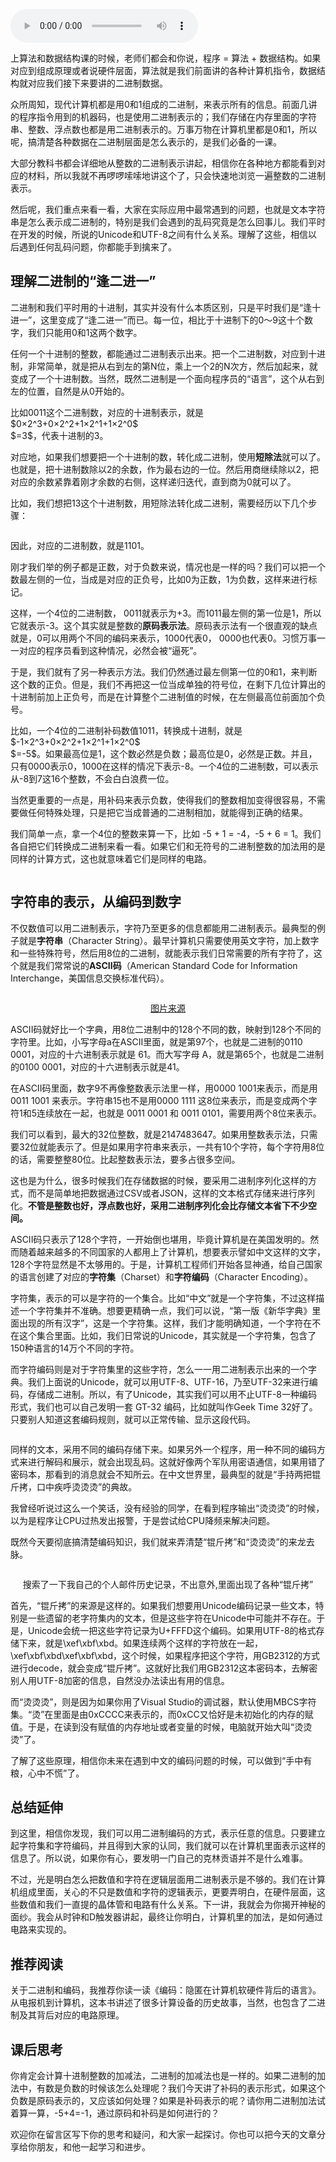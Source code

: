 <audio title="11 _ 二进制编码：“手持两把锟斤拷，口中疾呼烫烫烫”？" src="https://static001.geekbang.org/resource/audio/42/13/428611743babe804048a3f5a38297013.mp3" controls="controls"></audio> 
<p>上算法和数据结构课的时候，老师们都会和你说，程序 = 算法 + 数据结构。如果对应到组成原理或者说硬件层面，算法就是我们前面讲的各种计算机指令，数据结构就对应我们接下来要讲的二进制数据。</p><p>众所周知，现代计算机都是用0和1组成的二进制，来表示所有的信息。前面几讲的程序指令用到的机器码，也是使用二进制表示的；我们存储在内存里面的字符串、整数、浮点数也都是用二进制表示的。万事万物在计算机里都是0和1，所以呢，搞清楚各种数据在二进制层面是怎么表示的，是我们必备的一课。</p><p>大部分教科书都会详细地从整数的二进制表示讲起，相信你在各种地方都能看到对应的材料，所以我就不再啰啰嗦嗦地讲这个了，只会快速地浏览一遍整数的二进制表示。</p><p>然后呢，我们重点来看一看，大家在实际应用中最常遇到的问题，也就是文本字符串是怎么表示成二进制的，特别是我们会遇到的乱码究竟是怎么回事儿。我们平时在开发的时候，所说的Unicode和UTF-8之间有什么关系。理解了这些，相信以后遇到任何乱码问题，你都能手到擒来了。</p><h2>理解二进制的“逢二进一”</h2><p>二进制和我们平时用的十进制，其实并没有什么本质区别，只是平时我们是“逢十进一”，这里变成了“逢二进一”而已。每一位，相比于十进制下的0～9这十个数字，我们只能用0和1这两个数字。</p><!-- [[[read_end]]] --><p>任何一个十进制的整数，都能通过二进制表示出来。把一个二进制数，对应到十进制，非常简单，就是把从右到左的第N位，乘上一个2的N次方，然后加起来，就变成了一个十进制数。当然，既然二进制是一个面向程序员的“语言”，这个从右到左的位置，自然是从0开始的。</p><p>比如0011这个二进制数，对应的十进制表示，就是$0×2^3+0×2^2+1×2^1+1×2^0$<br>
$=3$，代表十进制的3。</p><p>对应地，如果我们想要把一个十进制的数，转化成二进制，使用<strong>短除法</strong>就可以了。也就是，把十进制数除以2的余数，作为最右边的一位。然后用商继续除以2，把对应的余数紧靠着刚才余数的右侧，这样递归迭代，直到商为0就可以了。</p><p>比如，我们想把13这个十进制数，用短除法转化成二进制，需要经历以下几个步骤：</p><p><img src="https://static001.geekbang.org/resource/image/a2/d8/a2b6f2a92bcf99e9f96367bbb90383d8.jpg?wh=1963*676" alt=""></p><p>因此，对应的二进制数，就是1101。</p><p>刚才我们举的例子都是正数，对于负数来说，情况也是一样的吗？我们可以把一个数最左侧的一位，当成是对应的正负号，比如0为正数，1为负数，这样来进行标记。</p><p>这样，一个4位的二进制数， 0011就表示为+3。而1011最左侧的第一位是1，所以它就表示-3。这个其实就是整数的<strong>原码表示法</strong>。原码表示法有一个很直观的缺点就是，0可以用两个不同的编码来表示，1000代表0， 0000也代表0。习惯万事一一对应的程序员看到这种情况，必然会被“逼死”。</p><p>于是，我们就有了另一种表示方法。我们仍然通过最左侧第一位的0和1，来判断这个数的正负。但是，我们不再把这一位当成单独的符号位，在剩下几位计算出的十进制前加上正负号，而是在计算整个二进制值的时候，在左侧最高位前面加个负号。</p><p>比如，一个4位的二进制补码数值1011，转换成十进制，就是$-1×2^3+0×2^2+1×2^1+1×2^0$<br>
$=-5$。如果最高位是1，这个数必然是负数；最高位是0，必然是正数。并且，只有0000表示0，1000在这样的情况下表示-8。一个4位的二进制数，可以表示从-8到7这16个整数，不会白白浪费一位。</p><p>当然更重要的一点是，用补码来表示负数，使得我们的整数相加变得很容易，不需要做任何特殊处理，只是把它当成普通的二进制相加，就能得到正确的结果。</p><p>我们简单一点，拿一个4位的整数来算一下，比如 -5 + 1 = -4，-5 + 6 = 1。我们各自把它们转换成二进制来看一看。如果它们和无符号的二进制整数的加法用的是同样的计算方式，这也就意味着它们是同样的电路。</p><p><img src="https://static001.geekbang.org/resource/image/bf/ae/bf4cfd001308da2be317b08d1f40a7ae.jpg?wh=2896*1450" alt=""></p><h2>字符串的表示，从编码到数字</h2><p>不仅数值可以用二进制表示，字符乃至更多的信息都能用二进制表示。最典型的例子就是<strong>字符串</strong>（Character String）。最早计算机只需要使用英文字符，加上数字和一些特殊符号，然后用8位的二进制，就能表示我们日常需要的所有字符了，这个就是我们常常说的<strong>ASCII码</strong>（American Standard Code for Information Interchange，美国信息交换标准代码）。</p><p><img src="https://static001.geekbang.org/resource/image/be/05/bee81480de3f6e7181cb7bb5f55cc805.png?wh=1664*1104" alt=""></p><center><a href="https://en.wikipedia.org/wiki/ASCII">图片来源</a></center><p>ASCII码就好比一个字典，用8位二进制中的128个不同的数，映射到128个不同的字符里。比如，小写字母a在ASCII里面，就是第97个，也就是二进制的0110 0001，对应的十六进制表示就是 61。而大写字母 A，就是第65个，也就是二进制的0100 0001，对应的十六进制表示就是41。</p><p>在ASCII码里面，数字9不再像整数表示法里一样，用0000 1001来表示，而是用0011 1001 来表示。字符串15也不是用0000 1111 这8位来表示，而是变成两个字符1和5连续放在一起，也就是 0011 0001 和 0011 0101，需要用两个8位来表示。</p><p>我们可以看到，最大的32位整数，就是2147483647。如果用整数表示法，只需要32位就能表示了。但是如果用字符串来表示，一共有10个字符，每个字符用8位的话，需要整整80位。比起整数表示法，要多占很多空间。</p><p>这也是为什么，很多时候我们在存储数据的时候，要采用二进制序列化这样的方式，而不是简单地把数据通过CSV或者JSON，这样的文本格式存储来进行序列化。<strong>不管是整数也好，浮点数也好，采用二进制序列化会比存储文本省下不少空间。</strong></p><p>ASCII码只表示了128个字符，一开始倒也堪用，毕竟计算机是在美国发明的。然而随着越来越多的不同国家的人都用上了计算机，想要表示譬如中文这样的文字，128个字符显然是不太够用的。于是，计算机工程师们开始各显神通，给自己国家的语言创建了对应的<strong>字符集</strong>（Charset）和<strong>字符编码</strong>（Character Encoding）。</p><p>字符集，表示的可以是字符的一个集合。比如“中文”就是一个字符集，不过这样描述一个字符集并不准确。想要更精确一点，我们可以说，“第一版《新华字典》里面出现的所有汉字”，这是一个字符集。这样，我们才能明确知道，一个字符在不在这个集合里面。比如，我们日常说的Unicode，其实就是一个字符集，包含了150种语言的14万个不同的字符。</p><p>而字符编码则是对于字符集里的这些字符，怎么一一用二进制表示出来的一个字典。我们上面说的Unicode，就可以用UTF-8、UTF-16，乃至UTF-32来进行编码，存储成二进制。所以，有了Unicode，其实我们可以用不止UTF-8一种编码形式，我们也可以自己发明一套 GT-32 编码，比如就叫作Geek Time 32好了。只要别人知道这套编码规则，就可以正常传输、显示这段代码。</p><p><img src="https://static001.geekbang.org/resource/image/99/3e/9911c58d79e8a1f106d48a83457d193e.jpg?wh=2821*1462" alt=""></p><p>同样的文本，采用不同的编码存储下来。如果另外一个程序，用一种不同的编码方式来进行解码和展示，就会出现乱码。这就好像两个军队用密语通信，如果用错了密码本，那看到的消息就会不知所云。在中文世界里，最典型的就是“手持两把锟斤拷，口中疾呼烫烫烫”的典故。</p><p>我曾经听说过这么一个笑话，没有经验的同学，在看到程序输出“烫烫烫”的时候，以为是程序让CPU过热发出报警，于是尝试给CPU降频来解决问题。</p><p>既然今天要彻底搞清楚编码知识，我们就来弄清楚“锟斤拷”和“烫烫烫”的来龙去脉。</p><p><img src="https://static001.geekbang.org/resource/image/5c/fd/5c6e03705f50c250ccb5300849c281fd.png?wh=820*343" alt=""></p><center><span class="reference">搜索了一下我自己的个人邮件历史记录，不出意外,里面出现了各种“锟斤拷”</span></center><p>首先，“锟斤拷”的来源是这样的。如果我们想要用Unicode编码记录一些文本，特别是一些遗留的老字符集内的文本，但是这些字符在Unicode中可能并不存在。于是，Unicode会统一把这些字符记录为U+FFFD这个编码。如果用UTF-8的格式存储下来，就是\xef\xbf\xbd。如果连续两个这样的字符放在一起，\xef\xbf\xbd\xef\xbf\xbd，这个时候，如果程序把这个字符，用GB2312的方式进行decode，就会变成“锟斤拷”。这就好比我们用GB2312这本密码本，去解密别人用UTF-8加密的信息，自然没办法读出有用的信息。</p><p>而“烫烫烫”，则是因为如果你用了Visual Studio的调试器，默认使用MBCS字符集。“烫”在里面是由0xCCCC来表示的，而0xCC又恰好是未初始化的内存的赋值。于是，在读到没有赋值的内存地址或者变量的时候，电脑就开始大叫“烫烫烫”了。</p><p>了解了这些原理，相信你未来在遇到中文的编码问题的时候，可以做到“手中有粮，心中不慌”了。</p><h2>总结延伸</h2><p>到这里，相信你发现，我们可以用二进制编码的方式，表示任意的信息。只要建立起字符集和字符编码，并且得到大家的认同，我们就可以在计算机里面表示这样的信息了。所以说，如果你有心，要发明一门自己的克林贡语并不是什么难事。</p><p>不过，光是明白怎么把数值和字符在逻辑层面用二进制表示是不够的。我们在计算机组成里面，关心的不只是数值和字符的逻辑表示，更要弄明白，在硬件层面，这些数值和我们一直提的晶体管和电路有什么关系。下一讲，我就会为你揭开神秘的面纱。我会从时钟和D触发器讲起，最终让你明白，计算机里的加法，是如何通过电路来实现的。</p><h2>推荐阅读</h2><p>关于二进制和编码，我推荐你读一读《编码：隐匿在计算机软硬件背后的语言》。从电报机到计算机，这本书讲述了很多计算设备的历史故事，当然，也包含了二进制及其背后对应的电路原理。</p><h2>课后思考</h2><p>你肯定会计算十进制整数的加减法，二进制的加减法也是一样的。如果二进制的加法中，有数是负数的时候该怎么处理呢？我们今天讲了补码的表示形式，如果这个负数是原码表示的，又应该如何处理？如果是补码表示的呢？请你用二进制加法试着算一算，-5+4=-1，通过原码和补码是如何进行的？</p><p>欢迎你在留言区写下你的思考和疑问，和大家一起探讨。你也可以把今天的文章分享给你朋友，和他一起学习和进步。</p>